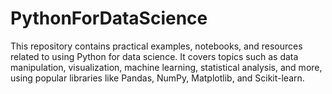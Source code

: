 # PythonForDataScience
This repository contains practical examples, notebooks, and resources related to using Python for data science. It covers topics such as data manipulation, visualization, machine learning, statistical analysis, and more, using popular libraries like Pandas, NumPy, Matplotlib, and Scikit-learn.
